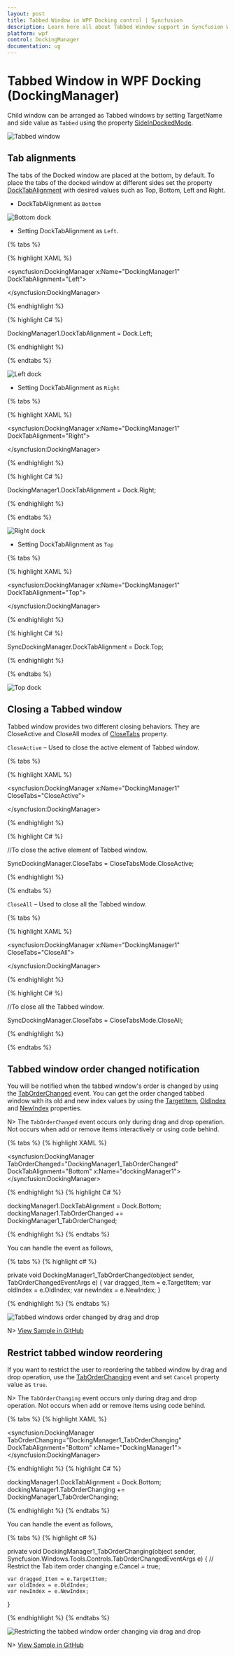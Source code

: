 ```yaml
---
layout: post
title: Tabbed Window in WPF Docking control | Syncfusion
description: Learn here all about Tabbed Window support in Syncfusion WPF Docking (DockingManager) control and more.
platform: wpf
control: DockingManager
documentation: ug
---
```

# Tabbed Window in WPF Docking (DockingManager)

Child window can be arranged as Tabbed windows by setting TargetName and side value as `Tabbed` using the property [SideInDockedMode](https://help.syncfusion.com/cr/wpf/Syncfusion.Windows.Tools.Controls.DockItem.html#Syncfusion_Windows_Tools_Controls_DockItem_SideInDockedMode).

![Tabbed window](TabbedWindow_images/TabbedWindow_img1.jpeg)


##  Tab alignments

The tabs of the Docked window are placed at the bottom, by default. To place the tabs of the docked window at different sides set the property [DockTabAlignment](https://help.syncfusion.com/cr/wpf/Syncfusion.Windows.Tools.Controls.DockingManager.html#Syncfusion_Windows_Tools_Controls_DockingManager_DockTabAlignment) with desired values such as Top, Bottom, Left and Right. 

* DockTabAlignment as `Bottom`

![Bottom dock](TabbedWindow_images/TabbedWindow_img2.jpeg)


* Setting DockTabAlignment as `Left`.


{% tabs %}

{% highlight XAML %}

<syncfusion:DockingManager x:Name="DockingManager1" DockTabAlignment="Left">

<ContentControl  syncfusion:DockingManager.Header="Item1" x:Name="TabbedWindow1" />
	
<ContentControl syncfusion:DockingManager.Header="Item2" x:Name="TabbedWindow2"
                syncfusion:DockingManager.SideInDockedMode="Tabbed"
				syncfusion:DockingManager.TargetNameInDockedMode="TabbedWindow1"/> 

</syncfusion:DockingManager>

{% endhighlight %}

{% highlight C# %}

DockingManager1.DockTabAlignment = Dock.Left;

{% endhighlight %}

{% endtabs %}


![Left dock](TabbedWindow_images/TabbedWindow_img3.jpeg)


* Setting DockTabAlignment as `Right`

{% tabs %}

{% highlight XAML %}

<syncfusion:DockingManager x:Name="DockingManager1" DockTabAlignment="Right">

<ContentControl syncfusion:DockingManager.Header="Item1"  x:Name="TabbedWindow1"/>  

<ContentControl syncfusion:DockingManager.Header="Item2" x:Name="TabbedWindow2"
                syncfusion:DockingManager.SideInDockedMode="Tabbed"
				syncfusion:DockingManager.TargetNameInDockedMode="TabbedWindow1"/>
				
</syncfusion:DockingManager>

{% endhighlight %}

{% highlight C# %}

DockingManager1.DockTabAlignment = Dock.Right;

{% endhighlight %}

{% endtabs %}


![Right dock](TabbedWindow_images/TabbedWindow_img4.jpeg)


* Setting DockTabAlignment as `Top`


{% tabs %}

{% highlight XAML %}

<syncfusion:DockingManager x:Name="DockingManager1" DockTabAlignment="Top">

<ContentControl  syncfusion:DockingManager.Header="Item1" x:Name="TabbedWindow1"/> 

<ContentControl syncfusion:DockingManager.Header="Item2" x:Name="TabbedWindow2"
                syncfusion:DockingManager.SideInDockedMode="Tabbed"
				syncfusion:DockingManager.TargetNameInDockedMode="TabbedWindow1"/>  

</syncfusion:DockingManager>

{% endhighlight %}

{% highlight C# %}
			
SyncDockingManager.DockTabAlignment = Dock.Top;

{% endhighlight %}

{% endtabs %}

![Top dock](TabbedWindow_images/TabbedWindow_img5.jpeg)


## Closing a Tabbed window

Tabbed window provides two different closing behaviors. They are CloseActive and CloseAll modes of [CloseTabs](https://help.syncfusion.com/cr/wpf/Syncfusion.Windows.Tools.Controls.DockingManager.html#Syncfusion_Windows_Tools_Controls_DockingManager_CloseTabs) property.

`CloseActive` – Used to close the active element of Tabbed window.

{% tabs %}

{% highlight XAML %}

<syncfusion:DockingManager x:Name="DockingManager1" CloseTabs="CloseActive">

<ContentControl syncfusion:DockingManager.Header="Item1" x:Name="TabbedWindow1" />  

<ContentControl syncfusion:DockingManager.Header="Item2" x:Name="TabbedWindow2"
                syncfusion:DockingManager.SideInDockedMode="Tabbed"
				syncfusion:DockingManager.TargetNameInDockedMode="TabbedWindow1"/>  

<ContentControl syncfusion:DockingManager.Header="Item3" x:Name="TabbedWindow3"
                syncfusion:DockingManager.SideInDockedMode="Tabbed"
				syncfusion:DockingManager.TargetNameInDockedMode="TabbedWindow1"/>                         

</syncfusion:DockingManager>

{% endhighlight %}

{% highlight C# %}

//To close the active element of Tabbed window.

SyncDockingManager.CloseTabs = CloseTabsMode.CloseActive;

{% endhighlight %}

{% endtabs %}

 `CloseAll` – Used to close all the Tabbed window.

{% tabs %}

{% highlight XAML %}

<syncfusion:DockingManager x:Name="DockingManager1" CloseTabs="CloseAll">

<ContentControl syncfusion:DockingManager.Header="Item1" x:Name="TabbedWindow1"/>  

<ContentControl syncfusion:DockingManager.Header="Item2" x:Name="TabbedWindow2"
                syncfusion:DockingManager.SideInDockedMode="Tabbed"
				syncfusion:DockingManager.TargetNameInDockedMode="TabbedWindow1"/>  

<ContentControl syncfusion:DockingManager.Header="Item3" x:Name="TabbedWindow3"
                syncfusion:DockingManager.SideInDockedMode="Tabbed"
				syncfusion:DockingManager.TargetNameInDockedMode="TabbedWindow1"/>                         

</syncfusion:DockingManager>

{% endhighlight %}

{% highlight C# %}

//To close all the Tabbed window.

SyncDockingManager.CloseTabs = CloseTabsMode.CloseAll;

{% endhighlight %}

{% endtabs %}

## Tabbed window order changed notification

You will be notified when the tabbed window's order is changed by using the [TabOrderChanged](https://help.syncfusion.com/cr/wpf/Syncfusion.Windows.Tools.Controls.DockingManager.html#Syncfusion_Windows_Tools_Controls_DockingManager_TabOrderChanged) event. You can get the order changed tabbed window with its old and new index values by using the [TargetItem](https://help.syncfusion.com/cr/wpf/Syncfusion.Windows.Tools.Controls.TabOrderChangedEventArgs.html#Syncfusion_Windows_Tools_Controls_TabOrderChangedEventArgs_TargetItem), [OldIndex](https://help.syncfusion.com/cr/wpf/Syncfusion.Windows.Tools.Controls.TabOrderChangedEventArgs.html#Syncfusion_Windows_Tools_Controls_TabOrderChangedEventArgs_OldIndex) and [NewIndex](https://help.syncfusion.com/cr/wpf/Syncfusion.Windows.Tools.Controls.TabOrderChangedEventArgs.html#Syncfusion_Windows_Tools_Controls_TabOrderChangedEventArgs_NewIndex) properties.

N> The `TabOrderChanged` event occurs only during drag and drop operation. Not occurs when add or remove items interactively or using code behind.  

{% tabs %}
{% highlight XAML %}

<syncfusion:DockingManager TabOrderChanged="DockingManager1_TabOrderChanged"  
                           DockTabAlignment="Bottom"
                           x:Name="dockingManager1">
    <ContentControl syncfusion:DockingManager.Header="Item1" x:Name="tabbedWindow1" />
    <ContentControl syncfusion:DockingManager.Header="Item2" x:Name="tabbedWindow2"
                    syncfusion:DockingManager.SideInDockedMode="Tabbed"
                    syncfusion:DockingManager.TargetNameInDockedMode="tabbedWindow1"/>
    <ContentControl syncfusion:DockingManager.Header="Item3" x:Name="tabbedWindow3"
                    syncfusion:DockingManager.SideInDockedMode="Tabbed"
                    syncfusion:DockingManager.TargetNameInDockedMode="tabbedWindow2"/>
</syncfusion:DockingManager>

{% endhighlight %}
{% highlight C# %}

dockingManager1.DockTabAlignment = Dock.Bottom;
dockingManager1.TabOrderChanged += DockingManager1_TabOrderChanged;

{% endhighlight %}
{% endtabs %}

You can handle the event as follows,

{% tabs %}
{% highlight c# %}

private void DockingManager1_TabOrderChanged(object sender, TabOrderChangedEventArgs e)
{
    var dragged_Item = e.TargetItem;
    var oldIndex = e.OldIndex;
    var newIndex = e.NewIndex;
}

{% endhighlight %}
{% endtabs %}

![Tabbed windows order changed by drag and drop](TabbedWindow_images/OrderingNotification.png)

N> [View Sample in GitHub](https://github.com/SyncfusionExamples/syncfusion-wpf-docking-manager-wpf-examples/tree/master/Samples/TabbedWindowOrdering)

## Restrict tabbed window reordering

If you want to restrict the user to reordering the tabbed window by drag and drop operation, use the [TabOrderChanging](https://help.syncfusion.com/cr/wpf/Syncfusion.Windows.Tools.Controls.DockingManager.html#Syncfusion_Windows_Tools_Controls_DockingManager_TabOrderChanging) event and set `Cancel` property value as `true`.

N> The `TabOrderChanging` event occurs only during drag and drop operation. Not occurs when add or remove items using code behind.  

{% tabs %}
{% highlight XAML %}

<syncfusion:DockingManager TabOrderChanging="DockingManager1_TabOrderChanging"
                           DockTabAlignment="Bottom"
                           x:Name="DockingManager1">
    <ContentControl  syncfusion:DockingManager.Header="Item1" x:Name="TabbedWindow1" />
    <ContentControl syncfusion:DockingManager.Header="Item2" x:Name="TabbedWindow2"
                    syncfusion:DockingManager.SideInDockedMode="Tabbed"
                    syncfusion:DockingManager.TargetNameInDockedMode="TabbedWindow1"/>
    <ContentControl syncfusion:DockingManager.Header="Item3" x:Name="TabbedWindow3"
                    syncfusion:DockingManager.SideInDockedMode="Tabbed"
                    syncfusion:DockingManager.TargetNameInDockedMode="TabbedWindow2"/>
</syncfusion:DockingManager>

{% endhighlight %}
{% highlight C# %}

dockingManager1.DockTabAlignment = Dock.Bottom;
dockingManager1.TabOrderChanging += DockingManager1_TabOrderChanging;

{% endhighlight %}
{% endtabs %}

You can handle the event as follows,

{% tabs %}
{% highlight c# %}

private void DockingManager1_TabOrderChanging(object sender, Syncfusion.Windows.Tools.Controls.TabOrderChangedEventArgs e)
{
    // Restrict the Tab item order changing
    e.Cancel = true;

    var dragged_Item = e.TargetItem;
    var oldIndex = e.OldIndex;
    var newIndex = e.NewIndex;
}

{% endhighlight %}
{% endtabs %}

![Restricting the tabbed window order changing via drag and drop](TabbedWindow_images/restrictorder.png)

N> [View Sample in GitHub](https://github.com/SyncfusionExamples/syncfusion-wpf-docking-manager-wpf-examples/tree/master/Samples/TabbedWindowOrdering)
